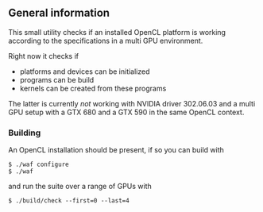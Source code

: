 ## General information

This small utility checks if an installed OpenCL platform is working according
to the specifications in a multi GPU environment.

Right now it checks if
- platforms and devices can be initialized
- programs can be build
- kernels can be created from these programs

The latter is currently _not_ working with NVIDIA driver 302.06.03 and a multi
GPU setup with a GTX 680 and a GTX 590 in the same OpenCL context.


### Building

An OpenCL installation should be present, if so you can build with

    $ ./waf configure
    $ ./waf

and run the suite over a range of GPUs with

    $ ./build/check --first=0 --last=4
